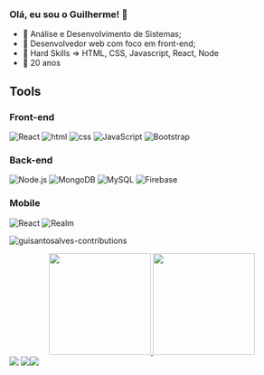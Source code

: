 ### Olá, eu sou o Guilherme! 👋
- 🔭 Análise e Desenvolvimento de Sistemas;
- 🌱 Desenvolvedor web com foco em front-end;
- 👯 Hard Skills => HTML, CSS, Javascript, React, Node
- 🤔 20 anos
## Tools

### Front-end
![React](https://img.shields.io/badge/React-61DAFB?style=for-the-badge&logo=React&logoColor=black)
![html](https://img.shields.io/badge/HTML5-E34F26?style=for-the-badge&logo=html5&logoColor=white)
![css](https://img.shields.io/badge/CSS3-1572B6?style=for-the-badge&logo=css3&logoColor=white)
![JavaScript](https://img.shields.io/badge/JavaScript-F7DF1E?style=for-the-badge&logo=JavaScript&logoColor=black)
![Bootstrap](https://img.shields.io/badge/Bootstrap-7952B3?style=for-the-badge&logo=Bootstrap&logoColor=white)

### Back-end
![Node.js](https://img.shields.io/badge/Node.js-339933?style=for-the-badge&logo=Node.js&logoColor=black)
![MongoDB](https://img.shields.io/badge/MongoDB-47A248?style=for-the-badge&logo=MongoDB&logoColor=white)
![MySQL](https://img.shields.io/badge/MySQL-4479A1?style=for-the-badge&logo=MySQL&logoColor=white)
![Firebase](https://img.shields.io/badge/Firebase-4479A1?style=for-the-badge&logo=Firebase&logoColor=white)

### Mobile
![React](https://img.shields.io/badge/React-61DAFB?style=for-the-badge&logo=React&logoColor=black)
![Realm](https://img.shields.io/badge/Realm-FFCA28?style=for-the-badge&logo=Realm&logoColor=black)


![guisantosalves-contributions](https://activity-graph.herokuapp.com/graph?username=guisantosalves&theme=react-dark)
<div align="center">
  <a href="https://github.com/guisantosalves">
  <img height="180em" src="https://github-readme-stats.vercel.app/api?username=guisantosalves&show_icons=true&theme=chartreuse-dark&include_all_commits=true&count_private=true"/>
  <img height="180em" src="https://github-readme-stats.vercel.app/api/top-langs/?username=guisantosalves&layout=compact&langs_count=7&theme=chartreuse-dark"/>
</div>


  <div> 
  <a href="https://www.instagram.com/guilherme_2002x" target="_blank"><img src="https://img.shields.io/badge/-Instagram-%23E4405F?style=for-the-badge&logo=instagram&logoColor=white" target="_blank"></a>
  <a href = "mailto:workguisantos@gmail.com"><img src="https://img.shields.io/badge/-Gmail-%23333?style=for-the-badge&logo=gmail&logoColor=white" target="_blank"></a
  <a href="https://www.linkedin.com/in/guilherme-santos-1073b8201/" target="_blank"><img src="https://img.shields.io/badge/-LinkedIn-%230077B5?style=for-the-badge&logo=linkedin&logoColor=white" target="_blank"></a> 
</div> 
  
  

 
